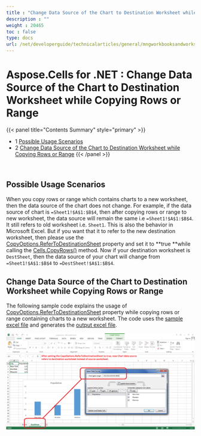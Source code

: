 ```yaml
---
title : "Change Data Source of the Chart to Destination Worksheet while Copying Rows or Range" 
description : "" 
weight : 20465 
toc : false
type: docs
url: /net/developerguide/technicalarticles/general/mngworkbooksandworksheets/change+data+source+of+the+chart+to+destination+worksheet+while+copying+rows+or+range/
---
```


# Aspose.Cells for .NET : Change Data Source of the Chart to Destination Worksheet while Copying Rows or Range


{{< panel title="Contents Summary" style="primary" >}}
*   1 [Possible Usage Scenarios](#possible-usage-scenarios)
*   2 [Change Data Source of the Chart to Destination Worksheet while Copying Rows or Range](#change-data-source-of-the-chart-to-destination-worksheet-while-copying-rows-or-range)
{{< /panel >}}
 

 

## Possible Usage Scenarios

When you copy rows or range which contains charts to a new worksheet, then the data source of the chart does not change. For example, if the data source of chart is `=Sheet1!$A$1:$B$4`, then after copying rows or range to new worksheet, the data source will remain the same i.e `=Sheet1!$A$1:$B$4`. It still refers to old worksheet i.e. `Sheet1`. This is also the behavior in Microsoft Excel. But if you want that it to refer to the new destination worksheet, then please use the [CopyOptions.ReferToDestinationSheet](https://apireference.aspose.com/net/cells/aspose.cells/copyoptions/properties/refertodestinationsheet) property and set it to **true **while calling the [Cells.CopyRows()](https://apireference.aspose.com/net/cells/aspose.cells/cells/methods/copyrows/index) method. Now if your destination worksheet is `DestSheet`, then the data source of your chart will change from `=Sheet1!$A$1:$B$4` to `=DestSheet!$A$1:$B$4`.

## Change Data Source of the Chart to Destination Worksheet while Copying Rows or Range

The following sample code explains the usage of [CopyOptions.ReferToDestinationSheet](https://apireference.aspose.com/net/cells/aspose.cells/copyoptions/properties/refertodestinationsheet) property while copying rows or range containing charts to a new worksheet. The code uses the [sample excel file](https://docs2.aspose.com/cells/net/attachments/5013542/5113699.xlsx) and generates the [output excel file](https://docs2.aspose.com/cells/net/attachments/5013542/5113697.xlsx).

![image](5113695.png)

